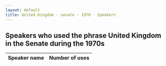 ```yaml
---
layout: default
title: United Kingdom - senate - 1970 - Speakers
---
```

## Speakers who used the phrase **United Kingdom** in the Senate during the 1970s

| Speaker name | Number of uses |
|--------------|----------------|
